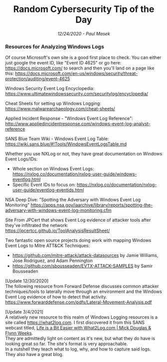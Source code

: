 <div align="center"><h1>Random Cybersecurity Tip of the Day</h1></div>
<div align="center"> <i>12/24/2020 - Paul Masek</i> </div>

### Resources for Analyzing Windows Logs

Of course Microsoft's own site is a good first place to check. You can either just google the event ID, like "Event ID 4625" or go here: <https://docs.microsoft.com/> to search and then you'll land on a page like this: <https://docs.microsoft.com/en-us/windows/security/threat-protection/auditing/event-4625>

Windows Security Event Log Encyclopedia: <https://www.ultimatewindowssecurity.com/securitylog/encyclopedia/>

Cheat Sheets for setting up Windows Logging: <https://www.malwarearchaeology.com/cheat-sheets/>

Applied Incident Response - "Windows Event Log Reference": <http://www.appliedincidentresponse.com/windows-event-log-analyst-reference>

SANS Blue Team Wiki - Windows Event Log Table: <https://wiki.sans.blue/#!Tools/WindowsEventLogsTable.md>

Whether you use NXLog or not, they have great documentation on Windows Event Logs/IDs:
- Whole section on Windows Event Logs: <https://nxlog.co/documentation/nxlog-user-guide/windows-eventlog.html>
- Specific Event IDs to focus on: <https://nxlog.co/documentation/nxlog-user-guide/eventlog-eventids.html>

NSA Deep Dive: "Spotting the Adversary with Windows Event Log Monitoring" <https://apps.nsa.gov/iaarchive/library/reports/spotting-the-adversary-with-windows-event-log-monitoring.cfm>

Site From JPCert that shows Event Log evidence of attacker tools after they've infiltrated the network: <https://jpcertcc.github.io/ToolAnalysisResultSheet/>

Two fantastic open source projects doing work with mapping Windows Event Logs to Mitre ATT&CK Techniques:
- <https://github.com/mitre-attack/attack-datasources> by Jamie Williams, Jose Rodriguez, and Adam Pennington
- <https://github.com/sbousseaden/EVTX-ATTACK-SAMPLES> by Samir Bousseaden

[Update 12/30/2020]<br>
The following resource from Forward Defense discusses common attacker techniques/tools to laterally move through an environment and the Windows Event Log evidence of how to detect that activity. <https://www.forwarddefense.com/pdfs/Lateral-Movement-Analysis.pdf>

[Update 3/4/2021]<br>
A relatively new resource to this realm of Windows Logging resources is a site called <https://what2log.com>. I first discovered it from this SANS webcast titled, [Life is a Bit Easier with What2Log.com | Mick Douglas & Flynn Weeks](https://youtu.be/JSEGfYsP7zQ). <br>
They are admittedly light on content as it's new, but what they do have is looking great so far. The site's format is very approachable.<br>
In a nutshell they teach what to log, why, and how to capture said logs. They also have a great blog.